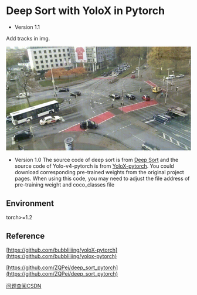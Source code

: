 # Deep Sort with YoloX in Pytorch

- Version 1.1

Add tracks in img.

![img](https://github.com/deyiwang89/pytorch-yoloX-deepsort/blob/master/output/results%2000_00_00-00_00_30.gif)

- Version 1.0
The source code of deep sort is from [Deep Sort](https://github.com/ZQPei/deep_sort_pytorch) and the source code of Yolo-v4-pytorch is from [YoloX-pytorch](https://github.com/bubbliiiing/yolox-pytorch). You could download corresponding pre-trained weights from the original project pages. 
When using this code, you may need to adjust the file address of pre-training weight and coco_classes file

## Environment

torch>=1.2

## Reference

[https://github.com/bubbliiiing/yoloX-pytorch](https://github.com/bubbliiiing/yolox-pytorch)

[https://github.com/ZQPei/deep_sort_pytorch](https://github.com/ZQPei/deep_sort_pytorch)

[问题查阅CSDN](https://blog.csdn.net/weixin_38757163/article/details/111150364?spm=1001.2014.3001.5501)

